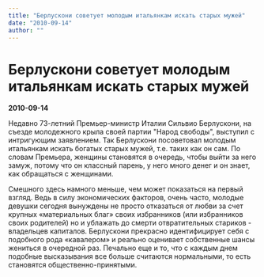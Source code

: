 ```yaml
---
title: "Берлускони советует молодым итальянкам искать старых мужей"
date: "2010-09-14"
author: ""
---
```


# Берлускони советует молодым итальянкам искать старых мужей

**2010-09-14** 

Недавно 73-летний Премьер-министр Италии Сильвио Берлускони, на съезде молодежного крыла своей партии "Народ свободы", выступил с интригующим заявлением. Так Берлускони посоветовал молодым итальянкам искать богатых старых мужей, т.е. таких как он сам. По словам Премьера, женщины становятся в очередь, чтобы выйти за него замуж, потому что он классный парень, у него много денег и он знает, как обращаться с женщинами.

Смешного здесь намного меньше, чем может показаться на первый взгляд. Ведь в силу экономических факторов, очень часто, молодые девушки сегодня вынуждены не просто отказаться от любви за счет крупных «материальных благ» своих избранников (или избранников своих родителей) но и ублажать до смерти отвратительных стариков - владельцев капиталов. Берлускони прекрасно идентифицирует себя с подобного рода «кавалером» и реально оценивает собственные шансы жениться в очередной раз. Печально еще и то, что с каждым днем подобные высказывания все больше считаются нормальными, то есть становятся общественно-принятыми.